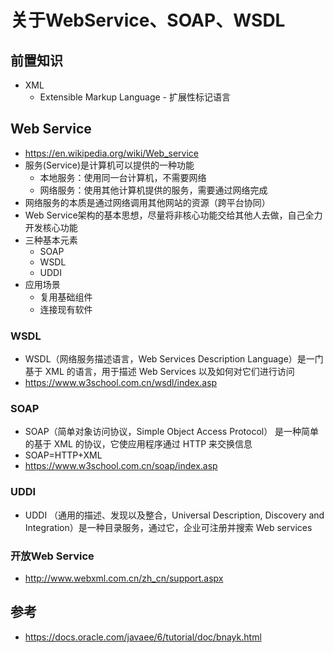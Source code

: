 # 关于WebService、SOAP、WSDL

## 前置知识

- XML
  - Extensible Markup Language - 扩展性标记语言



## Web Service

- https://en.wikipedia.org/wiki/Web_service
- 服务(Service)是计算机可以提供的一种功能
  - 本地服务：使用同一台计算机，不需要网络
  - 网络服务：使用其他计算机提供的服务，需要通过网络完成
- 网络服务的本质是通过网络调用其他网站的资源（跨平台协同）
- Web Service架构的基本思想，尽量将非核心功能交给其他人去做，自己全力开发核心功能
- 三种基本元素
  - SOAP
  - WSDL
  - UDDI
- 应用场景
  - 复用基础组件
  - 连接现有软件

### WSDL

- WSDL（网络服务描述语言，Web Services Description Language）是一门基于 XML 的语言，用于描述 Web Services 以及如何对它们进行访问
- https://www.w3school.com.cn/wsdl/index.asp

### SOAP

- SOAP（简单对象访问协议，Simple Object Access Protocol） 是一种简单的基于 XML 的协议，它使应用程序通过 HTTP 来交换信息
- SOAP=HTTP+XML
- https://www.w3school.com.cn/soap/index.asp

### UDDI

- UDDI （通用的描述、发现以及整合，Universal Description, Discovery and Integration）是一种目录服务，通过它，企业可注册并搜索 Web services

### 开放Web Service

- http://www.webxml.com.cn/zh_cn/support.aspx

## 参考

-  https://docs.oracle.com/javaee/6/tutorial/doc/bnayk.html 
